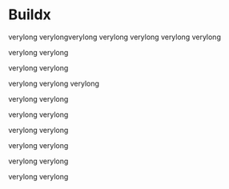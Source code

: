 # Buildx

verylong
verylongverylong
verylong
verylong
verylong
verylong

verylong
verylong

verylong
verylong

verylong
verylong
verylong

verylong
verylong

verylong
verylong

verylong
verylong

verylong
verylong

verylong
verylong

verylong
verylong
